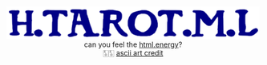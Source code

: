 <div align="center">
  <img src="h.tarot.m.l.png" alt="logo"> 
  <br>
  can you feel the <a href="https://html.energy">html.energy</a>? 
  <br>
  🀧🀧 <a href="https://github.com/lawreka/ascii-tarot/blob/master/bin/cards.js">ascii art credit</a>
</div>
